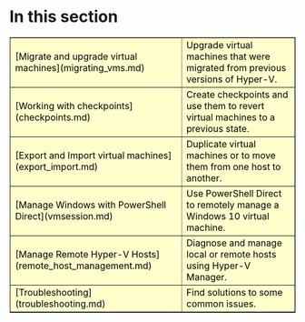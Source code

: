 # In this section

<table border="1" style="background-color:FFFFCC;border-collapse:collapse;border:1px solid FFCC00;color:000000;width:100%" cellpadding="15" cellspacing="3">
<tr><td>
[Migrate and upgrade virtual machines](migrating_vms.md) </td><td>Upgrade virtual machines that were migrated from previous versions of Hyper-V.</td></tr>
<tr><td>
[Working with checkpoints](checkpoints.md) </td><td>Create checkpoints and use them to revert virtual machines to a previous state.</td></tr>
<tr><td>
[Export and Import virtual machines](export_import.md) </td><td>Duplicate virtual machines or to move them from one host to another. </td></tr>
<tr><td>
[Manage Windows with PowerShell Direct](vmsession.md) </td><td>Use PowerShell Direct to remotely manage a Windows 10 virtual machine. </td></tr>
<tr><td>
[Manage Remote Hyper-V Hosts](remote_host_management.md) </td><td> Diagnose and manage local or remote hosts using Hyper-V Manager. </td></tr>
<tr><td>
[Troubleshooting](troubleshooting.md) </td><td> Find solutions to some common issues. </td></tr>
</table>



